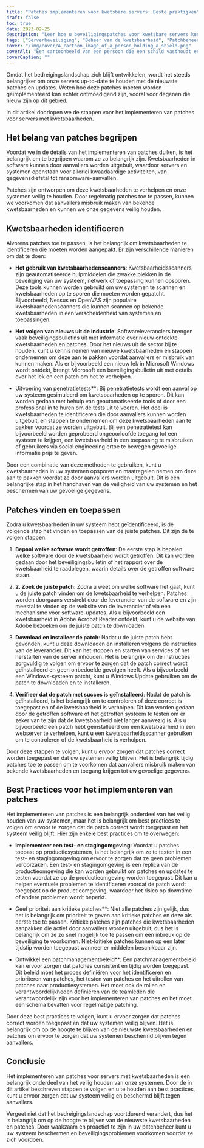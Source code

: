 ```yaml
---
title: "Patches implementeren voor kwetsbare servers: Beste praktijken"
draft: false
toc: true
date: 2023-02-25
description: "Leer hoe u beveiligingspatches voor kwetsbare servers kunt implementeren met best practices en kwaadaardige aanvallen kunt voorkomen."
tags: ["Serverbeveiliging", "Beheer van de kwetsbaarheid", "Patchbeheer", "Cyberbeveiliging", "Server patchen", "Dreigingslandschap", "Penetratietesten", "Beveiligingsupdates", "Software patches", "IT-beveiliging", "Gegevensbescherming", "Veiligheid van het systeem", "Risicobeheer", "Veiligheidsbeleid", "Staging-omgevingen", "Kwetsbare software", "Kritieke patches", "Verkoper patches", "Veiligheidsbulletins", "Informatiebeveiliging"]
cover: "/img/cover/A_cartoon_image_of_a_person_holding_a_shield.png"
coverAlt: "Een cartoonbeeld van een persoon die een schild vasthoudt en de wacht houdt voor een serverruimte om de bescherming en veiligheid weer te geven die het implementeren van patches biedt."
coverCaption: ""
---
```


Omdat het bedreigingslandschap zich blijft ontwikkelen, wordt het steeds belangrijker om onze servers up-to-date te houden met de nieuwste patches en updates. Weten hoe deze patches moeten worden geïmplementeerd kan echter ontmoedigend zijn, vooral voor degenen die nieuw zijn op dit gebied.

In dit artikel doorlopen we de stappen voor het implementeren van patches voor servers met kwetsbaarheden.

## Het belang van patches begrijpen

Voordat we in de details van het implementeren van patches duiken, is het belangrijk om te begrijpen waarom ze zo belangrijk zijn. Kwetsbaarheden in software kunnen door aanvallers worden uitgebuit, waardoor servers en systemen openstaan voor allerlei kwaadaardige activiteiten, van gegevensdiefstal tot ransomware-aanvallen.

Patches zijn ontworpen om deze kwetsbaarheden te verhelpen en onze systemen veilig te houden. Door regelmatig patches toe te passen, kunnen we voorkomen dat aanvallers misbruik maken van bekende kwetsbaarheden en kunnen we onze gegevens veilig houden.

## Kwetsbaarheden identificeren

Alvorens patches toe te passen, is het belangrijk om kwetsbaarheden te identificeren die moeten worden aangepakt. Er zijn verschillende manieren om dat te doen:

- **Het gebruik van kwetsbaarhedenscanners**: Kwetsbaarheidsscanners zijn geautomatiseerde hulpmiddelen die zwakke plekken in de beveiliging van uw systeem, netwerk of toepassing kunnen opsporen. Deze tools kunnen worden gebruikt om uw systemen te scannen en kwetsbaarheden op te sporen die moeten worden gepatcht. Bijvoorbeeld, Nessus en OpenVAS zijn populaire kwetsbaarhedenscanners die kunnen scannen op bekende kwetsbaarheden in een verscheidenheid van systemen en toepassingen.

- **Het volgen van nieuws uit de industrie**: Softwareleveranciers brengen vaak beveiligingsbulletins uit met informatie over nieuw ontdekte kwetsbaarheden en patches. Door het nieuws uit de sector bij te houden, kunt u kennis nemen van nieuwe kwetsbaarheden en stappen ondernemen om deze aan te pakken voordat aanvallers er misbruik van kunnen maken. Als er bijvoorbeeld een nieuw lek in Microsoft Windows wordt ontdekt, brengt Microsoft een beveiligingsbulletin uit met details over het lek en een patch om het te verhelpen.

- Uitvoering van penetratietests**: Bij penetratietests wordt een aanval op uw systeem gesimuleerd om kwetsbaarheden op te sporen. Dit kan worden gedaan met behulp van geautomatiseerde tools of door een professional in te huren om de tests uit te voeren. Het doel is kwetsbaarheden te identificeren die door aanvallers kunnen worden uitgebuit, en stappen te ondernemen om deze kwetsbaarheden aan te pakken voordat ze worden uitgebuit. Bij een penetratietest kan bijvoorbeeld worden geprobeerd ongeoorloofde toegang tot een systeem te krijgen, een kwetsbaarheid in een toepassing te misbruiken of gebruikers via social engineering ertoe te bewegen gevoelige informatie prijs te geven.

Door een combinatie van deze methoden te gebruiken, kunt u kwetsbaarheden in uw systemen opsporen en maatregelen nemen om deze aan te pakken voordat ze door aanvallers worden uitgebuit. Dit is een belangrijke stap in het handhaven van de veiligheid van uw systemen en het beschermen van uw gevoelige gegevens.

## Patches vinden en toepassen

Zodra u kwetsbaarheden in uw systeem hebt geïdentificeerd, is de volgende stap het vinden en toepassen van de juiste patches. Dit zijn de te volgen stappen:

1. **Bepaal welke software wordt getroffen**: De eerste stap is bepalen welke software door de kwetsbaarheid wordt getroffen. Dit kan worden gedaan door het beveiligingsbulletin of het rapport over de kwetsbaarheid te raadplegen, waarin details over de getroffen software staan.

2. **2. Zoek de juiste patch**: Zodra u weet om welke software het gaat, kunt u de juiste patch vinden om de kwetsbaarheid te verhelpen. Patches worden doorgaans verstrekt door de leverancier van de software en zijn meestal te vinden op de website van de leverancier of via een mechanisme voor software-updates. Als u bijvoorbeeld een kwetsbaarheid in Adobe Acrobat Reader ontdekt, kunt u de website van Adobe bezoeken om de juiste patch te downloaden.

3. **Download en installeer de patch**: Nadat u de juiste patch hebt gevonden, kunt u deze downloaden en installeren volgens de instructies van de leverancier. Dit kan het stoppen en starten van services of het herstarten van de server inhouden. Het is belangrijk om de instructies zorgvuldig te volgen om ervoor te zorgen dat de patch correct wordt geïnstalleerd en geen onbedoelde gevolgen heeft. Als u bijvoorbeeld een Windows-systeem patcht, kunt u Windows Update gebruiken om de patch te downloaden en te installeren.

4. **Verifieer dat de patch met succes is geïnstalleerd**: Nadat de patch is geïnstalleerd, is het belangrijk om te controleren of deze correct is toegepast en of de kwetsbaarheid is verholpen. Dit kan worden gedaan door de getroffen software of het getroffen systeem te testen om er zeker van te zijn dat de kwetsbaarheid niet langer aanwezig is. Als u bijvoorbeeld een patch hebt geïnstalleerd om een kwetsbaarheid in een webserver te verhelpen, kunt u een kwetsbaarheidsscanner gebruiken om te controleren of de kwetsbaarheid is verholpen.

Door deze stappen te volgen, kunt u ervoor zorgen dat patches correct worden toegepast en dat uw systemen veilig blijven. Het is belangrijk tijdig patches toe te passen om te voorkomen dat aanvallers misbruik maken van bekende kwetsbaarheden en toegang krijgen tot uw gevoelige gegevens.

## Best Practices voor het implementeren van patches

Het implementeren van patches is een belangrijk onderdeel van het veilig houden van uw systemen, maar het is belangrijk om best practices te volgen om ervoor te zorgen dat de patch correct wordt toegepast en het systeem veilig blijft. Hier zijn enkele best practices om te overwegen:

- **Implementeer een test- en stagingomgeving**: Voordat u patches toepast op productiesystemen, is het belangrijk om ze te testen in een test- en stagingomgeving om ervoor te zorgen dat ze geen problemen veroorzaken. Een test- en stagingomgeving is een replica van de productieomgeving die kan worden gebruikt om patches en updates te testen voordat ze op de productieomgeving worden toegepast. Dit kan u helpen eventuele problemen te identificeren voordat de patch wordt toegepast op de productieomgeving, waardoor het risico op downtime of andere problemen wordt beperkt.

- Geef prioriteit aan kritieke patches**: Niet alle patches zijn gelijk, dus het is belangrijk om prioriteit te geven aan kritieke patches en deze als eerste toe te passen. Kritieke patches zijn patches die kwetsbaarheden aanpakken die actief door aanvallers worden uitgebuit, dus het is belangrijk om ze zo snel mogelijk toe te passen om een inbreuk op de beveiliging te voorkomen. Niet-kritieke patches kunnen op een later tijdstip worden toegepast wanneer er middelen beschikbaar zijn.

- Ontwikkel een patchmanagementbeleid**: Een patchmanagementbeleid kan ervoor zorgen dat patches consistent en tijdig worden toegepast. Dit beleid moet het proces definiëren voor het identificeren en prioriteren van patches, het testen van patches en het uitrollen van patches naar productiesystemen. Het moet ook de rollen en verantwoordelijkheden definiëren van de teamleden die verantwoordelijk zijn voor het implementeren van patches en het moet een schema bevatten voor regelmatige patching.

Door deze best practices te volgen, kunt u ervoor zorgen dat patches correct worden toegepast en dat uw systemen veilig blijven. Het is belangrijk om op de hoogte te blijven van de nieuwste kwetsbaarheden en patches om ervoor te zorgen dat uw systemen beschermd blijven tegen aanvallers.

## Conclusie

Het implementeren van patches voor servers met kwetsbaarheden is een belangrijk onderdeel van het veilig houden van onze systemen. Door de in dit artikel beschreven stappen te volgen en u te houden aan best practices, kunt u ervoor zorgen dat uw systeem veilig en beschermd blijft tegen aanvallers.

Vergeet niet dat het bedreigingslandschap voortdurend verandert, dus het is belangrijk om op de hoogte te blijven van de nieuwste kwetsbaarheden en patches. Door waakzaam en proactief te zijn in uw patchbeheer kunt u uw systeem beschermen en beveiligingsproblemen voorkomen voordat ze zich voordoen.
